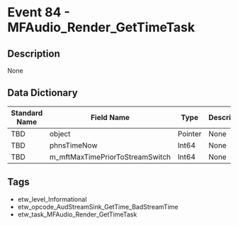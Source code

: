 # Event 84 - MFAudio_Render_GetTimeTask

## Description
None

## Data Dictionary
|Standard Name|Field Name|Type|Description|Sample Value|
|---|---|---|---|---|
|TBD|object|Pointer|None|`None`|
|TBD|phnsTimeNow|Int64|None|`None`|
|TBD|m_mftMaxTimePriorToStreamSwitch|Int64|None|`None`|

## Tags
* etw_level_Informational
* etw_opcode_AudStreamSink_GetTime_BadStreamTime
* etw_task_MFAudio_Render_GetTimeTask